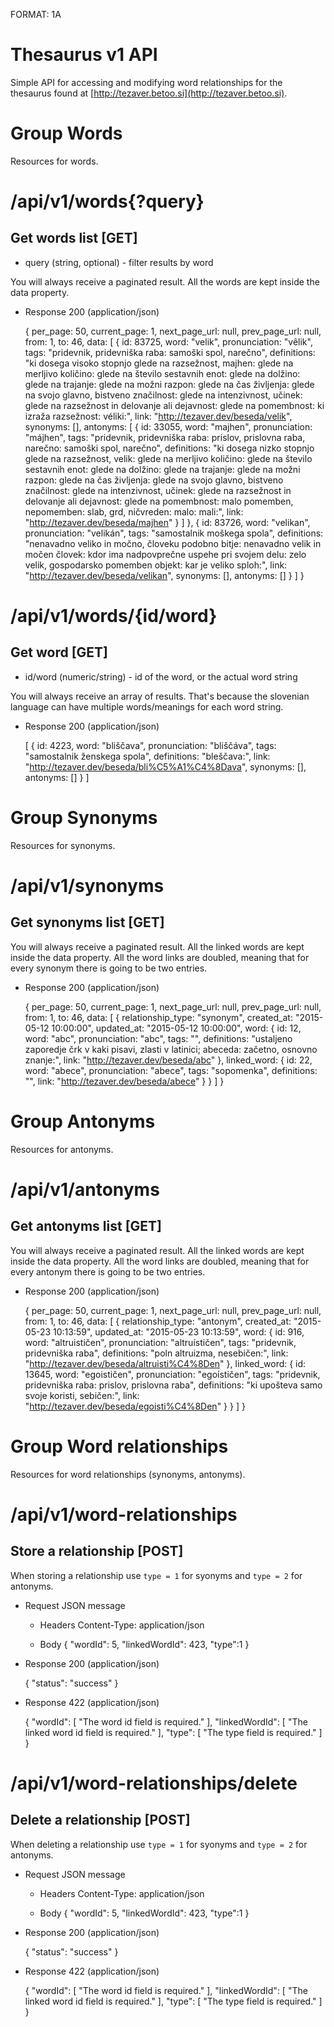 FORMAT: 1A

# Thesaurus v1 API
Simple API for accessing and modifying word relationships for the thesaurus found at [http://tezaver.betoo.si](http://tezaver.betoo.si).

# Group Words

Resources for words.

# /api/v1/words{?query}

## Get words list [GET] 

+ query (string, optional) - filter results by word

You will always receive a paginated result. All the words are kept inside the data property.

+ Response 200 (application/json)

    {
        per_page: 50,
        current_page: 1,
        next_page_url: null,
        prev_page_url: null,
        from: 1,
        to: 46,
        data: [
            {
                id: 83725,
                word: "velik",
                pronunciation: "vêlik",
                tags: "pridevnik, pridevniška raba: samoški spol, narečno",
                definitions: "ki dosega visoko stopnjo glede na razsežnost, majhen: glede na merljivo količino: glede na število sestavnih enot: glede na dolžino: glede na trajanje: glede na možni razpon: glede na čas življenja: glede na svojo glavno, bistveno značilnost: glede na intenzivnost, učinek: glede na razsežnost in delovanje ali dejavnost: glede na pomembnost: ki izraža razsežnost: véliki:",
                link: "http://tezaver.dev/beseda/velik",
                synonyms: [],
                antonyms: [
                    {
                        id: 33055,
                        word: "majhen",
                        pronunciation: "májhen",
                        tags: "pridevnik, pridevniška raba: prislov, prislovna raba, narečno: samoški spol, narečno",
                        definitions: "ki dosega nizko stopnjo glede na razsežnost, velik: glede na merljivo količino: glede na število sestavnih enot: glede na dolžino: glede na trajanje: glede na možni razpon: glede na čas življenja: glede na svojo glavno, bistveno značilnost: glede na intenzivnost, učinek: glede na razsežnost in delovanje ali dejavnost: glede na pomembnost: malo pomemben, nepomemben: slab, grd, ničvreden: malo: mali:",
                        link: "http://tezaver.dev/beseda/majhen"
                    }
                ]
            },
            {
                id: 83726,
                word: "velikan",
                pronunciation: "velikán",
                tags: "samostalnik moškega spola",
                definitions: "nenavadno veliko in močno, človeku podobno bitje: nenavadno velik in močen človek: kdor ima nadpovprečne uspehe pri svojem delu: zelo velik, gospodarsko pomemben objekt: kar je veliko sploh:",
                link: "http://tezaver.dev/beseda/velikan",
                synonyms: [],
                antonyms: []
            }
        ]
    }
 
# /api/v1/words/{id/word}

## Get word [GET] 

+ id/word (numeric/string) - id of the word, or the actual word string

You will always receive an array of results. That's because the slovenian language can have multiple words/meanings for each word string.

+ Response 200 (application/json)

    [
        {
            id: 4223,
            word: "bliščava",
            pronunciation: "bliščáva",
            tags: "samostalnik ženskega spola",
            definitions: "bleščava:",
            link: "http://tezaver.dev/beseda/bli%C5%A1%C4%8Dava",
            synonyms: [],
            antonyms: []
        }
    ] 
 
# Group Synonyms

Resources for synonyms.

# /api/v1/synonyms

## Get synonyms list [GET] 

You will always receive a paginated result. All the linked words are kept inside the data property. All the word links are doubled, meaning that for every synonym there is going to be two entries.

+ Response 200 (application/json)

    {
        per_page: 50,
        current_page: 1,
        next_page_url: null,
        prev_page_url: null,
        from: 1,
        to: 46,
        data: [
            {
               relationship_type: "synonym",
               created_at: "2015-05-12 10:00:00",
               updated_at: "2015-05-12 10:00:00",
               word: {
                   id: 12,
                   word: "abc",
                   pronunciation: "abc",
                   tags: "",
                   definitions: "ustaljeno zaporedje črk v kaki pisavi, zlasti v latinici; abeceda: začetno, osnovno znanje:",
                   link: "http://tezaver.dev/beseda/abc"
               },
               linked_word: {
                   id: 22,
                   word: "abece",
                   pronunciation: "abece",
                   tags: "sopomenka",
                   definitions: "",
                   link: "http://tezaver.dev/beseda/abece"
               }
            }
        ]
    }
 
# Group Antonyms

Resources for antonyms.

# /api/v1/antonyms

## Get antonyms list [GET] 

You will always receive a paginated result. All the linked words are kept inside the data property. All the word links are doubled, meaning that for every antonym there is going to be two entries.

+ Response 200 (application/json)

    {
        per_page: 50,
        current_page: 1,
        next_page_url: null,
        prev_page_url: null,
        from: 1,
        to: 46,
        data: [
            {
               relationship_type: "antonym",
               created_at: "2015-05-23 10:13:59",
               updated_at: "2015-05-23 10:13:59",
               word: {
                   id: 916,
                   word: "altruističen",
                   pronunciation: "altruístičen",
                   tags: "pridevnik, pridevniška raba",
                   definitions: "poln altruizma, nesebičen:",
                   link: "http://tezaver.dev/beseda/altruisti%C4%8Den"
               },
                   linked_word: {
                   id: 13645,
                   word: "egoističen",
                   pronunciation: "egoístičen",
                   tags: "pridevnik, pridevniška raba: prislov, prislovna raba",
                   definitions: "ki upošteva samo svoje koristi, sebičen:",
                   link: "http://tezaver.dev/beseda/egoisti%C4%8Den"
               }
            }
        ]
    } 
 
# Group Word relationships

Resources for word relationships (synonyms, antonyms).

# /api/v1/word-relationships

## Store a relationship [POST] 

When storing a relationship use `type = 1` for syonyms and `type = 2` for antonyms. 

+ Request JSON message

    + Headers
        Content-Type: application/json
    
	+ Body
        {
            "wordId": 5, 
            "linkedWordId": 423, 
            "type":1
        }

    
+ Response 200 (application/json)

    {
        "status": "success"
    }
     
+ Response 422 (application/json)
 
    {
        "wordId": [
            "The word id field is required."
        ],
        "linkedWordId": [
            "The linked word id field is required."
        ],
        "type": [
            "The type field is required."
        ]
    }
 
# /api/v1/word-relationships/delete
 
## Delete a relationship [POST]

When deleting a relationship use `type = 1` for syonyms and `type = 2` for antonyms. 

+ Request JSON message

    + Headers
        Content-Type: application/json
    
	+ Body
        {
            "wordId": 5, 
            "linkedWordId": 423, 
            "type":1
        }

    
+ Response 200 (application/json)

    {
        "status": "success"
    }
     
+ Response 422 (application/json)
 
    {
        "wordId": [
            "The word id field is required."
        ],
        "linkedWordId": [
            "The linked word id field is required."
        ],
        "type": [
            "The type field is required."
        ]
    }